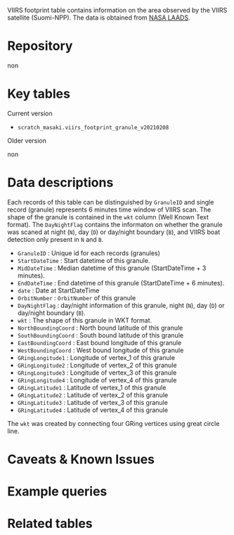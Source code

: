 
VIIRS footprint table contains information on the area observed by the VIIRS satellite (Suomi-NPP). The data is obtained from [NASA LAADS](https://ladsweb.modaps.eosdis.nasa.gov/archive/geoMetaJPSS/5110/NPP/).

# Repository

non

# Key tables

Current version

- `scratch_masaki.viirs_footprint_granule_v20210208`


Older version

non



# Data descriptions

Each records of this table can be distinguished by `GranuleID` and single record (granule) represents 6 minutes time window of VIIRS scan. The shape of the granule is contained in the `wkt` column (Well Known Text format). The `DayNightFlag` contains the informaton on whether the granule was scaned at night (`N`), day (`D`) or day/night boundary (`B`), and VIIRS boat detection only present in `N` and `B`. 


- `GranuleID` : Unique id for each records (granules)
- `StartDateTime` : Start datetime of this granule.
- `MidDateTime` : Median datetime of this granule (StartDateTime + 3 minutes).
- `EndDateTime` : End datetime of this granule (StartDateTime + 6 minutes).
- `date` : Date at StartDateTime
- `OrbitNumber` : `OrbitNumber` of this granule
- `DayNightFlag` : day/night information of this granule, night (`N`), day (`D`) or day/night boundary (`B`).
- `wkt` : The shape of this granule in WKT format.
- `NorthBoundingCoord` : North bound latitude of this granule
- `SouthBoundingCoord` : South bound latitude of this granule
- `EastBoundingCoord` : East bound longitude of this granule
- `WestBoundingCoord` : West bound longitude of this granule
- `GRingLongitude1` : Longitude of vertex_1 of this granule
- `GRingLongitude2` : Longitude of vertex_2 of this granule
- `GRingLongitude3` : Longitude of vertex_3 of this granule
- `GRingLongitude4` : Longitude of vertex_4 of this granule
- `GRingLatitude1` : Latitude of vertex_1 of this granule
- `GRingLatitude2` : Latitude of vertex_2 of this granule
- `GRingLatitude3` : Latitude of vertex_3 of this granule
- `GRingLatitude4` : Latitude of vertex_4 of this granule

The `wkt` was created by connecting four GRing vertices using great circle line.



# Caveats & Known Issues





# Example queries




# Related tables


